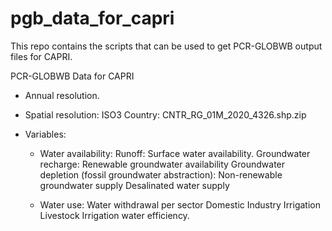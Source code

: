 # pgb_data_for_capri
This repo contains the scripts that can be used to get PCR-GLOBWB output files for CAPRI.

PCR-GLOBWB Data for CAPRI
- Annual resolution. 
- Spatial resolution: ISO3 Country: CNTR_RG_01M_2020_4326.shp.zip

- Variables:
  - Water availability:
Runoff: Surface water availability.
Groundwater recharge: Renewable groundwater availability
Groundwater depletion (fossil groundwater abstraction): Non-renewable groundwater supply
Desalinated water supply 

  - Water use:
Water withdrawal per sector
Domestic
Industry
Irrigation
Livestock
Irrigation water efficiency.
